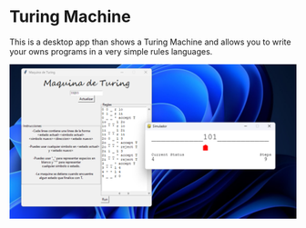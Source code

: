 # Turing Machine

This is a desktop app than shows a Turing Machine and allows you to write your owns programs in a very simple rules languages.

![Aplication running](/img/app_image.png)
